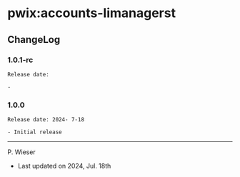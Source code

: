 # pwix:accounts-limanagerst

## ChangeLog

### 1.0.1-rc

    Release date: 

    - 

### 1.0.0

    Release date: 2024- 7-18

    - Initial release

---
P. Wieser
- Last updated on 2024, Jul. 18th
